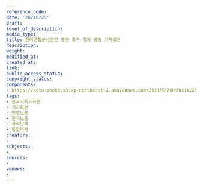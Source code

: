 ```yaml
---
reference_code: 
date: '20210225'
draft: 
level_of_description: 
media_type: 
title: 한미연합군사훈련 중단 촉구 각계 공동 기자회견
description: 
weight: 
modified_at: 
created_at: 
link: 
public_access_status: 
copyright_status: 
components:
- https://kctu-photo.s3.ap-northeast-2.amazonaws.com/2021년/2월/20210225-한미연합군사훈련+중단+촉구+각계+공동+기자회견_한국기독교회관_기자회견_민주노총_한국노총_사회단체_통일역사/_1DX2004.jpg
tags:
- 한국기독교회관
- 기자회견
- 민주노총
- 한국노총
- 사회단체
- 통일역사
creators:
- 
subjects:
- 
sources:
- 
venues:
- 
---
```

